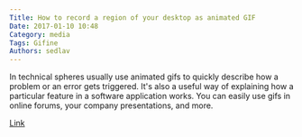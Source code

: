 ```yaml
---
Title: How to record a region of your desktop as animated GIF
Date: 2017-01-10 10:48
Category: media
Tags: Gifine
Authors: sedlav
---
```


 In technical spheres usually use animated gifs to quickly describe how a problem or an error gets triggered. It's also a useful way of explaining how a particular feature in a software application works. You can easily use gifs in online forums, your company presentations, and more.

[Link](https://www.howtoforge.com/tutorial/record-screen-to-animated-gif-on-linux/)
